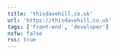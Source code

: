 ```yaml
---
title: 'thisdavehill.co.uk'
url: 'https://thisdavehill.co.uk'
tags: ['front-end', 'developer']
nsfw: false
rss: true
---
```

